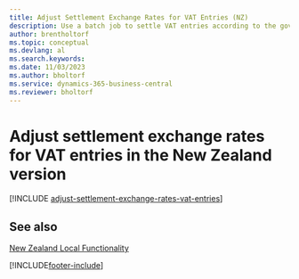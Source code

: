 ```yaml
---
title: Adjust Settlement Exchange Rates for VAT Entries (NZ)
description: Use a batch job to settle VAT entries according to the government exchange rates in the New Zealand version.
author: brentholtorf
ms.topic: conceptual
ms.devlang: al
ms.search.keywords:
ms.date: 11/03/2023
ms.author: bholtorf
ms.service: dynamics-365-business-central
ms.reviewer: bholtorf
---
```

# Adjust settlement exchange rates for VAT entries in the New Zealand version

[!INCLUDE [adjust-settlement-exchange-rates-vat-entries](../includes/AUNZ/adjust-settlement-exchange-rates-vat-entries.md)]

## See also

[New Zealand Local Functionality](new-zealand-local-functionality.md)  


[!INCLUDE[footer-include](../../includes/footer-banner.md)]